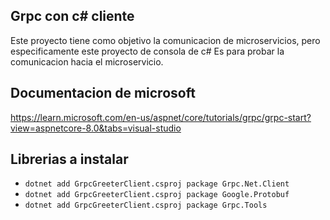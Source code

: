 ## Grpc con c# cliente

Este proyecto tiene como objetivo la comunicacion de microservicios, pero especificamente este proyecto de consola de c#
Es para probar la comunicacion hacia el microservicio.


## Documentacion de microsoft
https://learn.microsoft.com/en-us/aspnet/core/tutorials/grpc/grpc-start?view=aspnetcore-8.0&tabs=visual-studio

## Librerias a instalar
* `dotnet add GrpcGreeterClient.csproj package Grpc.Net.Client `
* ``` dotnet add GrpcGreeterClient.csproj package Google.Protobuf ```
* ``` dotnet add GrpcGreeterClient.csproj package Grpc.Tools ```